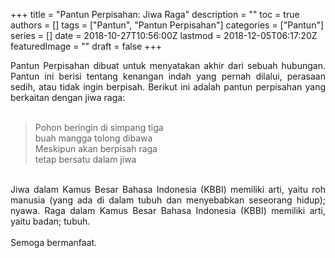 +++
title = "Pantun Perpisahan: Jiwa Raga"
description = ""
toc = true
authors = []
tags = ["Pantun", "Pantun Perpisahan"]
categories = ["Pantun"]
series = []
date = 2018-10-27T10:56:00Z
lastmod = 2018-12-05T06:17:20Z
featuredImage = ""
draft = false
+++

<div style="text-align: justify;">Pantun Perpisahan dibuat untuk menyatakan akhir dari sebuah hubungan. Pantun ini berisi tentang kenangan indah yang pernah dilalui, perasaan sedih, atau tidak ingin berpisah. Berikut ini adalah pantun perpisahan yang berkaitan dengan jiwa raga:<br /><br />
<blockquote class="tr_bq">Pohon beringin di simpang tiga<br />buah mangga tolong dibawa<br />Meskipun akan berpisah raga<br />tetap bersatu dalam jiwa</blockquote><br />
Jiwa dalam Kamus Besar Bahasa Indonesia (KBBI) memiliki arti, yaitu roh manusia (yang ada di dalam tubuh dan menyebabkan  seseorang hidup); nyawa. Raga dalam Kamus Besar Bahasa Indonesia (KBBI) memiliki arti, yaitu badan; tubuh.<br /><br />
Semoga bermanfaat.</div>
